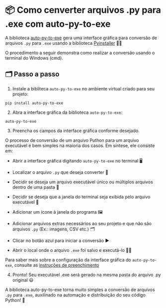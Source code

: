 # 📦 Como cenverter arquivos .py para .exe com auto-py-to-exe


A biblioteca [auto-py-to-exe](https://pypi.org/project/auto-py-to-exe/) gera uma interface gráfica para conversão de arquivos `.py` para `.exe` usando a biblioteca [Pyinstaller](https://pyinstaller.org/en/stable/index.html) 👨‍💻

O procedimento a seguir demonstra como realizar a conversão usando o terminal do Windows (cmd).

## 🗂️ Passo a passo

1) Instale a bibliteca `auto-py-to-exe` no ambiente virtual criado para seu projeto:
  ```
pip install auto-py-to-exe
```
2)   Abra a interface gráfica da biblioteca `auto-py-to-exe`:
   ```
auto-py-to-exe
```

3) Preencha os campos da interface gráfica conforme desejado.

O processo de conversão de um arquivo Puthon para um arquivo executável é bem simples na maioria dos casos. Em síntese, ele consiste em:

* Abrir a interface gráfica digitando `auto-py-to-exe` no terminal 🖥️

* Localizar o arquivo `.py` que deseja converter 📁

* Decidir se deseja um arquivo executável único ou múltiplos arquivos dentro de uma pasta 📂

* Decidir se deseja que a janela do terminal seja exibida pelo arquivo executável 🚫

* Adicionar um ícone à janela do programa 🖼️ 

* Adicionar arquivos extras necessários ao seu projeto e que não são arquivos `.py` (Ex.: imagens, CSV etc.) 🗂️

* Clicar no botão azul para iniciar a conversão ▶️

* Abrir o local onde o arquivo `.exe` foi salvo e executá-lo 🏃‍♂️

Para saber mais sobre a configuração da interface gráfica do `auto-py-to-exe`, consulte as [instruções de preenchimento](https://nitratine.net/blog/post/issues-when-using-auto-py-to-exe/?utm_source=auto_py_to_exe&utm_medium=application_link&utm_campaign=auto_py_to_exe_help&utm_content=top)


4) Pronto! Seu executável .exe será gerado na mesma pasta do arquivo .py original 😃

A biblioteca auto-py-to-exe torna muito simples a conversão de arquivos `.py` para `.exe`, auxilinado na automação e distribuição do seu código Python! 🚀
